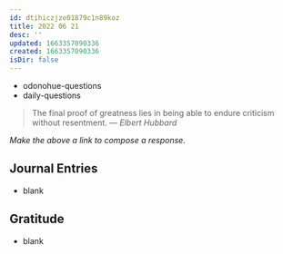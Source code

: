 ```yaml
---
id: dtihiczjze01879c1n89koz
title: 2022 06 21
desc: ''
updated: 1663357090336
created: 1663357090336
isDir: false
---
```

- odonohue-questions
- daily-questions

> The final proof of greatness lies in being able to endure criticism without resentment.
> — <cite>Elbert Hubbard</cite>

*Make the above a link to compose a response.*
## Journal Entries
-  blank

## Gratitude
- blank



